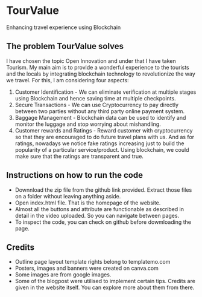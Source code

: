 # TourValue
Enhancing travel experience using Blockchain

## The problem TourValue solves
I have chosen the topic Open Innovation and under that I have taken Tourism. My main aim is to provide a wonderful experience to the tourists and the locals by integrating blockchain technology to revolutionize the way we travel. For this, I am considering four aspects:

1. Customer Identification - We can eliminate verification at multiple stages using Blockchain and hence saving time at multiple checkpoints.
2. Secure Transactions - We can use Cryptocurrency to pay directly between two parties without any third party online payment system.
3. Baggage Management - Blockchain data can be used to identify and monitor the luggage and stop worrying about mishandling.
4. Customer rewards and Ratings - Reward customer with cryptocurrency so that they are encouraged to do future travel plans with us. And as for ratings, nowadays we notice fake ratings increasing just to build the popularity of a particular service/product. Using blockchain, we could make sure that the ratings are transparent and true.

 ## Instructions on how to run the code
 - Downnload the zip file from the github link provided. Extract those files on a folder without leaving anything aside. 
 - Open index.html file. That is the homepage of the website.
 - Almost all the buttons and attribute are functionable as described in detail in the video uploaded. So you can navigate between pages.
 - To inspect the code, you can check on github before dowmloading the page.

 ## Credits
-  Outline page layout template rights belong to templatemo.com
- Posters, images and banners were created on canva.com
- Some images are from google images.
- Some of the blogpost were utilised to implement certain tips. Credits are given in the website itself. You can explore more about them from there.
